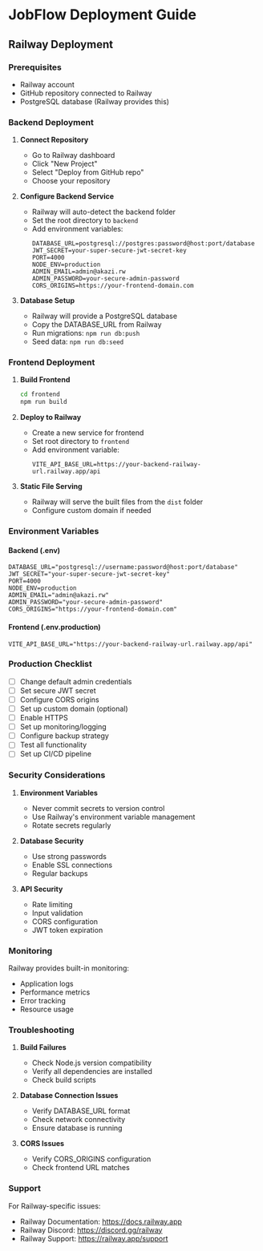 # JobFlow Deployment Guide

## Railway Deployment

### Prerequisites
- Railway account
- GitHub repository connected to Railway
- PostgreSQL database (Railway provides this)

### Backend Deployment

1. **Connect Repository**
   - Go to Railway dashboard
   - Click "New Project"
   - Select "Deploy from GitHub repo"
   - Choose your repository

2. **Configure Backend Service**
   - Railway will auto-detect the backend folder
   - Set the root directory to `backend`
   - Add environment variables:
     ```
     DATABASE_URL=postgresql://postgres:password@host:port/database
     JWT_SECRET=your-super-secure-jwt-secret-key
     PORT=4000
     NODE_ENV=production
     ADMIN_EMAIL=admin@akazi.rw
     ADMIN_PASSWORD=your-secure-admin-password
     CORS_ORIGINS=https://your-frontend-domain.com
     ```

3. **Database Setup**
   - Railway will provide a PostgreSQL database
   - Copy the DATABASE_URL from Railway
   - Run migrations: `npm run db:push`
   - Seed data: `npm run db:seed`

### Frontend Deployment

1. **Build Frontend**
   ```bash
   cd frontend
   npm run build
   ```

2. **Deploy to Railway**
   - Create a new service for frontend
   - Set root directory to `frontend`
   - Add environment variable:
     ```
     VITE_API_BASE_URL=https://your-backend-railway-url.railway.app/api
     ```

3. **Static File Serving**
   - Railway will serve the built files from the `dist` folder
   - Configure custom domain if needed

### Environment Variables

#### Backend (.env)
```env
DATABASE_URL="postgresql://username:password@host:port/database"
JWT_SECRET="your-super-secure-jwt-secret-key"
PORT=4000
NODE_ENV=production
ADMIN_EMAIL="admin@akazi.rw"
ADMIN_PASSWORD="your-secure-admin-password"
CORS_ORIGINS="https://your-frontend-domain.com"
```

#### Frontend (.env.production)
```env
VITE_API_BASE_URL="https://your-backend-railway-url.railway.app/api"
```

### Production Checklist

- [ ] Change default admin credentials
- [ ] Set secure JWT secret
- [ ] Configure CORS origins
- [ ] Set up custom domain (optional)
- [ ] Enable HTTPS
- [ ] Set up monitoring/logging
- [ ] Configure backup strategy
- [ ] Test all functionality
- [ ] Set up CI/CD pipeline

### Security Considerations

1. **Environment Variables**
   - Never commit secrets to version control
   - Use Railway's environment variable management
   - Rotate secrets regularly

2. **Database Security**
   - Use strong passwords
   - Enable SSL connections
   - Regular backups

3. **API Security**
   - Rate limiting
   - Input validation
   - CORS configuration
   - JWT token expiration

### Monitoring

Railway provides built-in monitoring:
- Application logs
- Performance metrics
- Error tracking
- Resource usage

### Troubleshooting

1. **Build Failures**
   - Check Node.js version compatibility
   - Verify all dependencies are installed
   - Check build scripts

2. **Database Connection Issues**
   - Verify DATABASE_URL format
   - Check network connectivity
   - Ensure database is running

3. **CORS Issues**
   - Verify CORS_ORIGINS configuration
   - Check frontend URL matches

### Support

For Railway-specific issues:
- Railway Documentation: https://docs.railway.app
- Railway Discord: https://discord.gg/railway
- Railway Support: https://railway.app/support
